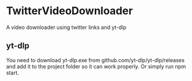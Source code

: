 # TwitterVideoDownloader
A video downloader using twitter links and yt-dlp

## yt-dlp
You need to download yt-dlp.exe from github.com/yt-dlp/yt-dlp/releases and add it to the project folder so it can work properly. Or simply run npm start.
